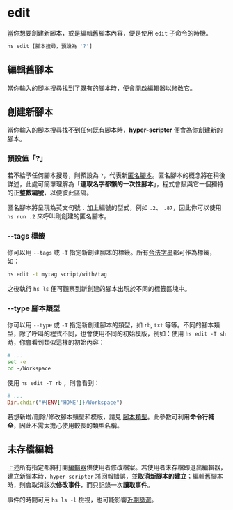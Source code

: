 # edit

當你想要創建新腳本，或是編輯舊腳本內容，便是使用 `edit` 子命令的時機。

```sh
hs edit [腳本搜尋，預設為 '?']
```

## 編輯舊腳本
當你輸入的[腳本搜尋](../query/index.md)找到了既有的腳本時，便會開啟編輯器以修改它。

## 創建新腳本
當你輸入的[腳本搜尋](../query/index.md)找不到任何既有腳本時，__hyper-scripter__ 便會為你創建新的腳本。

### 預設值「?」
若不給予任何腳本搜尋，則預設為 `?`，代表新[匿名腳本](anonymous.md)。匿名腳本的概念將在稍後詳述，此處可簡單理解為「__連取名字都懶的一次性腳本__」，程式會賦與它一個獨特的<b>正整數編號</b>，以便彼此區隔。

匿名腳本將呈現為英文句號 `.` 加上編號的型式，例如 `.2`、 `.87`，因此你可以使用 `hs run .2` 來呼叫剛創建的匿名腳本。

### --tags 標籤
你可以用 `--tags` 或 `-T` 指定新創建腳本的標籤。所有[合法字串](legal_str.md)都可作為標籤，如：

```sh
hs edit -t mytag script/with/tag 
```

之後執行 `hs ls` 便可觀察到新創建的腳本出現於不同的標籤區塊中。

### --type 腳本類型
你可以用 `--type` 或 `-T` 指定新創建腳本的類型，如 `rb`, `txt` 等等。不同的腳本類型，除了呼叫的程式不同，也會使用不同的初始模版，例如：使用 `hs edit -T sh` 時，你會看到類似這樣的初始內容：

```sh
# ...
set -e
cd ~/Workspace
```

使用 `hs edit -T rb` ，則會看到：

```rb
# ...
Dir.chdir("#{ENV['HOME']}/Workspace")
```

若想新增/刪除/修改腳本類型和模版，請見 [腳本類型](../config_file/script_type.md)。此參數可利用<b>命令行補全</b>，因此不需太擔心使用較長的類型名稱。

## 未存檔編輯
上述所有指定都將打開[編輯器](../config_file/index.md#編輯器)供使用者修改檔案。若使用者未存檔即退出編輯器，建立新腳本時，`hyper-scripter` 將回報錯誤，並<b>取消新腳本的建立</b>；編輯舊腳本時，則會取消該次<b>修改事件</b>，而只記錄一次<b>讀取事件</b>。

事件的時間可用 `hs ls -l` 檢視，也可能影響[近期篩選](../recent_filter.md)。